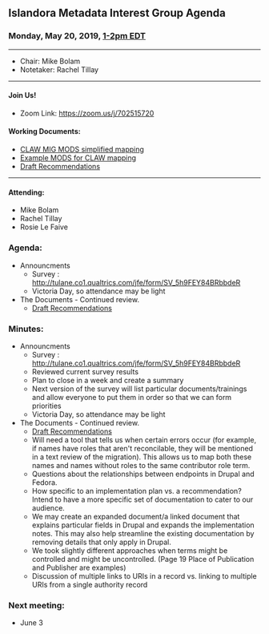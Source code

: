 ## Islandora Metadata Interest Group Agenda
### Monday, May 20, 2019, [1-2pm EDT](http://www.thetimezoneconverter.com/?t=1%20pm&tz=Toronto&)

---
* Chair: Mike Bolam
* Notetaker: Rachel Tillay 

---

#### Join Us!
* Zoom Link: https://zoom.us/j/702515720

#### Working Documents:
* [CLAW MIG MODS simplified mapping](https://docs.google.com/spreadsheets/d/18u2qFJ014IIxlVpM3JXfDEFccwBZcoFsjbBGpvL0jJI/edit#gid=0)
* [Example MODS for CLAW mapping](https://docs.google.com/spreadsheets/d/1C2Xie7HUDSgRT5v4ldoJvlNdoXz2GHAPvL3PE3TOKW8/edit#gid=1829081124)
* [Draft Recommendations](https://docs.google.com/document/d/15qSO9YcALtYSqd6CUuGx0t8FwUJ5pPwVPz0PA5rU898/edit#heading=h.f9r6knw0rjvu)
---

#### Attending:
* Mike Bolam
* Rachel Tillay
* Rosie Le Faive


### Agenda:
* Announcments
  * Survey : http://tulane.co1.qualtrics.com/jfe/form/SV_5h9FEY84BRbbdeR
  * Victoria Day, so attendance may be light
* The Documents - Continued review.
  * [Draft Recommendations](https://docs.google.com/document/d/15qSO9YcALtYSqd6CUuGx0t8FwUJ5pPwVPz0PA5rU898/edit#heading=h.f9r6knw0rjvu)
 
### Minutes:
* Announcments
  * Survey : http://tulane.co1.qualtrics.com/jfe/form/SV_5h9FEY84BRbbdeR
   * Reviewed current survey results
   * Plan to close in a week and create a summary
   * Next version of the survey will list particular documents/trainings and allow everyone to put them in order so that we can form priorities
  * Victoria Day, so attendance may be light
* The Documents - Continued review.
  * [Draft Recommendations](https://docs.google.com/document/d/15qSO9YcALtYSqd6CUuGx0t8FwUJ5pPwVPz0PA5rU898/edit#heading=h.f9r6knw0rjvu)
  * Will need a tool that tells us when certain errors occur (for example, if names have roles that aren't reconcilable, they will be mentioned in a text review of the migration). This allows us to map both these names and names without roles to the same contributor role term.
  * Questions about the relationships between endpoints in Drupal and Fedora.
  * How specific to an implementation plan vs. a recommendation? Intend to have a more specific set of documentation to cater to our audience.
  * We may create an expanded document/a linked document that explains particular fields in Drupal and expands the implementation notes. This may also help streamline the existing documentation by removing details that only apply in Drupal.
  * We took slightly different approaches when terms might be controlled and might be uncontrolled. (Page 19 Place of Publication and Publisher are examples)
  * Discussion of multiple links to URIs in a record vs. linking to multiple URIs from a single authority record
  
### Next meeting:
* June 3
